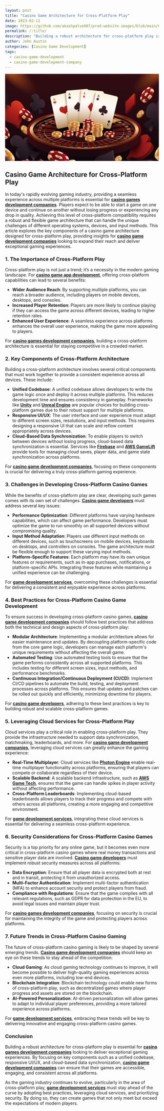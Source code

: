 ```yaml
---
layout: post
title: "Casino Game Architecture for Cross-Platform Play"
date: 2023-02-11
image: https://github.com/akashpalve007/prod-website-images/blob/main/Casino%20Game%20Development.png?raw=true
permalink: /:title/
description: "Building a robust architecture for cross-platform play is essential for looking to deliver exceptional gaming experiences"
author: John Austin
categories: [Casino Game Development]
tags:
  - casino-game-development
  - casino-game-development-company
---
```

![Casino Games](https://github.com/akashpalve007/prod-website-images/blob/main/Casino%20Game%20Development.png?raw=true)
## Casino Game Architecture for Cross-Platform Play

In today's rapidly evolving gaming industry, providing a seamless experience across multiple platforms is essential for [**casino games development companies**](https://sdlccorp.com/services/games/casino-game-development-company/). Players expect to be able to start a game on one device and continue on another without losing progress or experiencing any drop in quality. Achieving this level of cross-platform compatibility requires a robust and flexible game architecture that can handle the unique challenges of different operating systems, devices, and input methods. This article explores the key components of a casino game architecture designed for cross-platform play, providing insights for [**casino game development companies**](https://sdlccorp.com/services/games/casino-game-development-company/) looking to expand their reach and deliver exceptional gaming experiences.

### 1. **The Importance of Cross-Platform Play**

Cross-platform play is not just a trend; it’s a necessity in the modern gaming landscape. For [**casino game app development**](https://sdlccorp.com/services/games/casino-game-development-company/), offering cross-platform capabilities can lead to several benefits:

- **Wider Audience Reach**: By supporting multiple platforms, you can reach a broader audience, including players on mobile devices, desktops, and consoles.
- **Increased Player Retention**: Players are more likely to continue playing if they can access the game across different devices, leading to higher retention rates.
- **Enhanced User Experience**: A seamless experience across platforms enhances the overall user experience, making the game more appealing to players.

For [**casino games development companies**](https://sdlccorp.com/services/games/casino-game-development-company/), building a cross-platform architecture is essential for staying competitive in a crowded market.

### 2. **Key Components of Cross-Platform Architecture**

Building a cross-platform architecture involves several critical components that must work together to provide a consistent experience across all devices. These include:

- **Unified Codebase**: A unified codebase allows developers to write the game logic once and deploy it across multiple platforms. This reduces development time and ensures consistency in gameplay. Frameworks like [**Unity**](https://unity.com/) and [**Unreal Engine**](https://www.unrealengine.com/) are popular choices for building cross-platform games due to their robust support for multiple platforms.
- **Responsive UI/UX**: The user interface and user experience must adapt to different screen sizes, resolutions, and input methods. This requires designing a responsive UI that can scale and reflow content appropriately across devices.
- **Cloud-Based Data Synchronization**: To enable players to switch between devices without losing progress, cloud-based data synchronization is essential. Services like [**Firebase**](https://firebase.google.com/) and [**AWS GameLift**](https://aws.amazon.com/gamelift/) provide tools for managing cloud saves, player data, and game state synchronization across platforms.

For [**casino game development companies**](https://sdlccorp.com/services/games/casino-game-development-company/), focusing on these components is crucial for delivering a truly cross-platform gaming experience.

### 3. **Challenges in Developing Cross-Platform Casino Games**

While the benefits of cross-platform play are clear, developing such games comes with its own set of challenges. [**Casino game developers**](https://sdlccorp.com/services/games/casino-game-development-company/) must address several key issues:

- **Performance Optimization**: Different platforms have varying hardware capabilities, which can affect game performance. Developers must optimize the game to run smoothly on all supported devices without compromising quality.
- **Input Method Adaptation**: Players use different input methods on different devices, such as touchscreens on mobile devices, keyboards on desktops, and controllers on consoles. The game architecture must be flexible enough to support these varying input methods.
- **Platform-Specific Features**: Each platform may have its own unique features or requirements, such as in-app purchases, notifications, or platform-specific APIs. Integrating these features while maintaining a unified experience can be challenging.

For [**game development services**](https://sdlccorp.com/services/games/game-development-company/), overcoming these challenges is essential for delivering a consistent and enjoyable experience across platforms.

### 4. **Best Practices for Cross-Platform Casino Game Development**

To ensure success in developing cross-platform casino games, [**casino game development companies**](https://sdlccorp.com/services/games/casino-game-development-company/) should follow best practices that address both the technical and design aspects of cross-platform play:

- **Modular Architecture**: Implementing a modular architecture allows for easier maintenance and updates. By decoupling platform-specific code from the core game logic, developers can manage each platform's unique requirements without affecting the overall game.
- **Automated Testing**: Use automated testing tools to ensure that the game performs consistently across all supported platforms. This includes testing for different screen sizes, input methods, and performance benchmarks.
- **Continuous Integration/Continuous Deployment (CI/CD)**: Implement CI/CD pipelines to automate the build, testing, and deployment processes across platforms. This ensures that updates and patches can be rolled out quickly and efficiently, minimizing downtime for players.

For [**casino game developers**](https://sdlccorp.com/services/games/casino-game-development-company/), adhering to these best practices is key to building robust and scalable cross-platform games.

### 5. **Leveraging Cloud Services for Cross-Platform Play**

Cloud services play a critical role in enabling cross-platform play. They provide the infrastructure needed to support data synchronization, matchmaking, leaderboards, and more. For [**casino game development companies**](https://sdlccorp.com/services/games/casino-game-development-company/), leveraging cloud services can greatly enhance the gaming experience:

- **Real-Time Multiplayer**: Cloud services like [**Photon Engine**](https://www.photonengine.com/) enable real-time multiplayer functionality across platforms, ensuring that players can compete or collaborate regardless of their device.
- **Scalable Backend**: A scalable backend infrastructure, such as [**AWS Game Tech**](https://aws.amazon.com/gametech/), ensures that the game can handle spikes in player activity without affecting performance.
- **Cross-Platform Leaderboards**: Implementing cloud-based leaderboards allows players to track their progress and compete with others across all platforms, creating a more engaging and competitive environment.

For [**game development services**](https://sdlccorp.com/services/games/game-development-company/), integrating these cloud services is essential for delivering a seamless cross-platform experience.

### 6. **Security Considerations for Cross-Platform Casino Games**

Security is a top priority for any online game, but it becomes even more critical in cross-platform casino games where real money transactions and sensitive player data are involved. [**Casino game developers**](https://sdlccorp.com/services/games/casino-game-development-company/) must implement robust security measures across all platforms:

- **Data Encryption**: Ensure that all player data is encrypted both at rest and in transit, protecting it from unauthorized access.
- **Multi-Factor Authentication**: Implement multi-factor authentication (MFA) to enhance account security and protect players from fraud.
- **Compliance with Regulations**: Ensure that the game complies with all relevant regulations, such as GDPR for data protection in the EU, to avoid legal issues and maintain player trust.

For [**casino games development companies**](https://sdlccorp.com/services/games/casino-game-development-company/), focusing on security is crucial for maintaining the integrity of the game and protecting players across platforms.

### 7. **Future Trends in Cross-Platform Casino Gaming**

The future of cross-platform casino gaming is likely to be shaped by several emerging trends. [**Casino game development companies**](https://sdlccorp.com/services/games/casino-game-development-company/) should keep an eye on these trends to stay ahead of the competition:

- **Cloud Gaming**: As cloud gaming technology continues to improve, it will become possible to deliver high-quality gaming experiences across even more platforms, including low-end devices.
- **Blockchain Integration**: Blockchain technology could enable new forms of cross-platform play, such as decentralized games where player progress and assets are stored on the blockchain.
- **AI-Powered Personalization**: AI-driven personalization will allow games to adapt to individual player preferences, providing a more tailored experience across platforms.

For [**game development services**](https://sdlccorp.com/services/games/game-development-company/), embracing these trends will be key to delivering innovative and engaging cross-platform casino games.

### Conclusion

Building a robust architecture for cross-platform play is essential for [**casino games development companies**](https://sdlccorp.com/services/games/casino-game-development-company/) looking to deliver exceptional gaming experiences. By focusing on key components such as a unified codebase, responsive UI/UX, and cloud-based data synchronization, [**casino game development companies**](https://sdlccorp.com/services/games/casino-game-development-company/) can ensure that their games are accessible, engaging, and consistent across all platforms.

As the gaming industry continues to evolve, particularly in the area of cross-platform play, [**game development services**](https://sdlccorp.com/services/games/game-development-company/) must stay ahead of the curve by adopting best practices, leveraging cloud services, and prioritizing security. By doing so, they can create games that not only meet but exceed the expectations of modern players.
